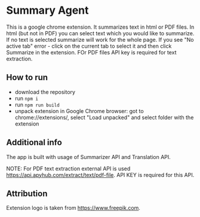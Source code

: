 # Summary Agent

This is a google chrome extension.
It summarizes text in html or PDF files.
In html (but not in PDF) you can select text which you would like to summarize.
If no text is selected summarize will work for the whole page.
If you see "No active tab" error - click on the current tab to select it and then click Summarize in the extension.
FOr PDF files API key is required for text extraction.
            
## How to run

- download the repository
- run `npm i`
- run `npm run build`
- unpack extension in Google Chrome browser: got to chrome://extensions/, select "Load unpacked" and select folder with the extension

## Additional info

The app is built with usage of Summarizer API and Translation API.

NOTE: For PDF text extraction external API is used https://api.apyhub.com/extract/text/pdf-file. API KEY is required for this API.

## Attribution

Extension logo is taken from https://www.freepik.com.
